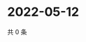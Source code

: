 # 2022-05-12

共 0 条

<!-- BEGIN WEIBO -->
<!-- 最后更新时间 Thu May 12 2022 07:17:59 GMT+0800 (China Standard Time) -->

<!-- END WEIBO -->
